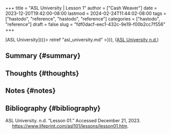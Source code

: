 +++
title = "ASL University | Lesson 1"
author = ["Cash Weaver"]
date = 2023-12-20T19:42:00-08:00
lastmod = 2024-02-24T11:44:02-08:00
tags = ["hastodo", "reference", "hastodo", "reference"]
categories = ["hastodo", "reference"]
draft = false
slug = "fdf0dacf-eec1-432c-9e19-f00b2cc7f556"
+++

[ASL University]({{< relref "asl_university.md" >}}), (<a href="#citeproc_bib_item_1">ASL University n.d.</a>)


## Summary {#summary}


## Thoughts {#thoughts}


## Notes {#notes}


## Bibliography {#bibliography}

<style>.csl-entry{text-indent: -1.5em; margin-left: 1.5em;}</style><div class="csl-bib-body">
  <div class="csl-entry"><a id="citeproc_bib_item_1"></a>ASL University. n.d. “Lesson 01.” Accessed December 21, 2023. <a href="https://www.lifeprint.com/asl101/lessons/lesson01.htm">https://www.lifeprint.com/asl101/lessons/lesson01.htm</a>.</div>
</div>
